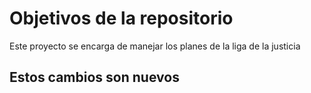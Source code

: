 # Objetivos de la repositorio

Este proyecto se encarga de manejar los planes de la liga de la justicia

##  Estos cambios son nuevos